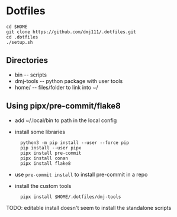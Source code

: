 # Dotfiles

    cd $HOME
    git clone https://github.com/dmj111/.dotfiles.git
    cd .dotfiles
    ./setup.sh


## Directories

- bin -- scripts
- dmj-tools -- python package with user tools
- home/ -- files/folder to link into ~/


## Using pipx/pre-commit/flake8

- add ~/.local/bin to path in the local config
- install some libraries

        python3 -m pip install --user --force pip
        pip install --user pipx
        pipx install pre-commit
        pipx install conan
        pipx install flake8

- use `pre-commit install` to install pre-commit in a repo


- install the custom tools

        pipx install $HOME/.dotfiles/dmj-tools


TODO: editable install doesn't seem to install the standalone scripts
